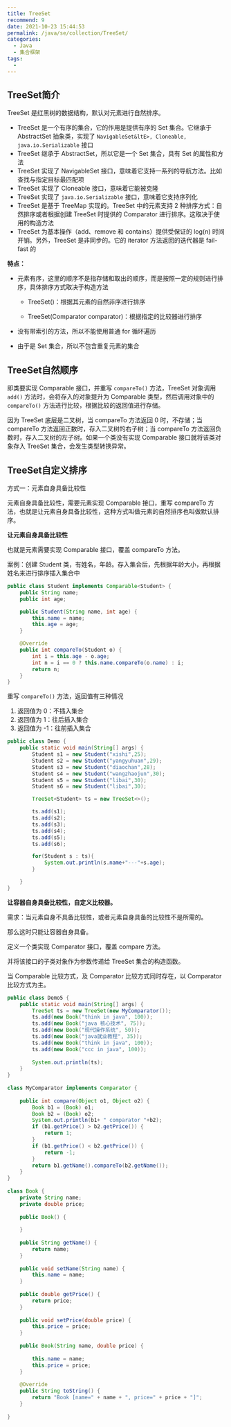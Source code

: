 ```yaml
---
title: TreeSet
recommend: 9
date: 2021-10-23 15:44:53
permalink: /java/se/collection/TreeSet/
categories: 
  - Java
  - 集合框架
tags: 
  - 
---
```




## TreeSet简介

TreeSet 是红黑树的数据结构，默认对元素进行自然排序。

- TreeSet 是一个有序的集合，它的作用是提供有序的 Set 集合。它继承于 AbstractSet 抽象类，实现了 `NavigableSet&ltE>, Cloneable, java.io.Serializable` 接口
- TreeSet 继承于 AbstractSet，所以它是一个 Set 集合，具有 Set 的属性和方法
- TreeSet 实现了 NavigableSet 接口，意味着它支持一系列的导航方法。比如查找与指定目标最匹配项
- TreeSet 实现了 Cloneable 接口，意味着它能被克隆
- TreeSet 实现了 `java.io.Serializable` 接口，意味着它支持序列化
- TreeSet 是基于 TreeMap 实现的。TreeSet 中的元素支持 2 种排序方式：自然排序或者根据创建 TreeSet 时提供的 Comparator 进行排序。这取决于使用的构造方法
- TreeSet 为基本操作（add、remove 和 contains）提供受保证的 log(n) 时间开销。另外，TreeSet 是非同步的。它的 iterator 方法返回的迭代器是 fail-fast 的

**特点：**

- 元素有序，这里的顺序不是指存储和取出的顺序，而是按照一定的规则进行排序，具体排序方式取决于构造方法

  - TreeSet()：根据其元素的自然非序进行排序

  - TreeSet(Comparator comparator)：根据指定的比较器进行排序

- 没有带索引的方法，所以不能使用普通 for 循环遍历

- 由于是 Set 集合，所以不包含重复元素的集合



## TreeSet自然顺序

即类要实现 Comparable 接口，并重写 `compareTo()` 方法，TreeSet 对象调用 `add()` 方法时，会将存入的对象提升为 Comparable 类型，然后调用对象中的 `compareTo()` 方法进行比较，根据比较的返回值进行存储。

因为 TreeSet 底层是二叉树，当 compareTo 方法返回 0 时，不存储；当 compareTo 方法返回正数时，存入二叉树的右子树；当 compareTo 方法返回负数时，存入二叉树的左子树。如果一个类没有实现 Comparable 接口就将该类对象存入 TreeSet 集合，会发生类型转换异常。


## TreeSet自定义排序

方式一：元素自身具备比较性

元素自身具备比较性，需要元素实现 Comparable 接口，重写 compareTo 方法，也就是让元素自身具备比较性，这种方式叫做元素的自然排序也叫做默认排序。

**让元素自身具备比较性**

也就是元素需要实现 Comparable 接口，覆盖 compareTo 方法。

案例：创建 Student 类，有姓名，年龄。存入集合后，先根据年龄大小，再根据姓名来进行排序插入集合中

```java
public class Student implements Comparable<Student> {
    public String name;
    public int age;

    public Student(String name, int age) {
        this.name = name;
        this.age = age;
    }

    @Override
    public int compareTo(Student o) {
        int i = this.age - o.age;
        int n = i == 0 ? this.name.compareTo(o.name) : i;
        return n;
    }
}
```

重写 `compareTo()` 方法，返回值有三种情况

1. 返回值为 0：不插入集合
2. 返回值为 1：往后插入集合
3. 返回值为 -1：往前插入集合

```java
public class Demo {
    public static void main(String[] args) {
        Student s1 = new Student("xishi",25);
        Student s2 = new Student("yangyuhuan",29);
        Student s3 = new Student("diaochan",28);
        Student s4 = new Student("wangzhaojun",30);
        Student s5 = new Student("libai",30);
        Student s6 = new Student("libai",30);

        TreeSet<Student> ts = new TreeSet<>();

        ts.add(s1);
        ts.add(s2);
        ts.add(s3);
        ts.add(s4);
        ts.add(s5);
        ts.add(s6);

        for(Student s : ts){
            System.out.println(s.name+"---"+s.age);
        }

    }
}
```

**让容器自身具备比较性，自定义比较器。**

需求：当元素自身不具备比较性，或者元素自身具备的比较性不是所需的。

那么这时只能让容器自身具备。

定义一个类实现 Comparator 接口，覆盖 compare 方法。

并将该接口的子类对象作为参数传递给 TreeSet 集合的构造函数。

当 Comparable 比较方式，及 Comparator 比较方式同时存在，以 Comparator 比较方式为主。


```java
public class Demo5 {
	public static void main(String[] args) {
		TreeSet ts = new TreeSet(new MyComparator());
		ts.add(new Book("think in java", 100));
		ts.add(new Book("java 核心技术", 75));
		ts.add(new Book("现代操作系统", 50));
		ts.add(new Book("java就业教程", 35));
		ts.add(new Book("think in java", 100));
		ts.add(new Book("ccc in java", 100));
 
		System.out.println(ts); 
	}
}
 
class MyComparator implements Comparator {
 
	public int compare(Object o1, Object o2) {
		Book b1 = (Book) o1;
		Book b2 = (Book) o2;
		System.out.println(b1+ " comparator "+b2);
		if (b1.getPrice() > b2.getPrice()) {
			return 1;
		}
		if (b1.getPrice() < b2.getPrice()) {
			return -1;
		}
		return b1.getName().compareTo(b2.getName());
	}
}
 
class Book {
	private String name;
	private double price;
 
	public Book() {
 
	}
 
	public String getName() {
		return name;
	}
 
	public void setName(String name) {
		this.name = name;
	}
 
	public double getPrice() {
		return price;
	}
 
	public void setPrice(double price) {
		this.price = price;
	}
 
	public Book(String name, double price) {
 
		this.name = name;
		this.price = price;
	}
 
	@Override
	public String toString() {
		return "Book [name=" + name + ", price=" + price + "]";
	}
 
}
```